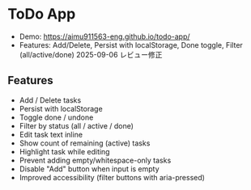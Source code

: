 # ToDo App
- Demo: https://aimu911563-eng.github.io/todo-app/
- Features: Add/Delete, Persist with localStorage, Done toggle, Filter (all/active/done)
2025-09-06 レビュー修正
## Features
- Add / Delete tasks
- Persist with localStorage
- Toggle done / undone
- Filter by status (all / active / done)
- Edit task text inline
- Show count of remaining (active) tasks
- Highlight task while editing
- Prevent adding empty/whitespace-only tasks
- Disable "Add" button when input is empty
- Improved accessibility (filter buttons with aria-pressed)
